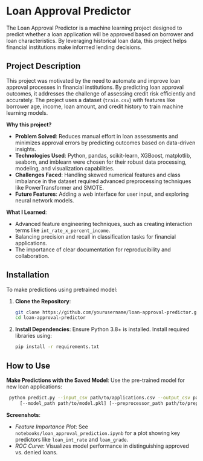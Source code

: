 # Loan Approval Predictor

The Loan Approval Predictor is a machine learning project designed to predict whether a loan application will be approved based on borrower and loan characteristics. By leveraging historical loan data, this project helps financial institutions make informed lending decisions.

## Project Description

This project was motivated by the need to automate and improve loan approval processes in financial institutions. By predicting loan approval outcomes, it addresses the challenge of assessing credit risk efficiently and accurately. The project uses a dataset (`train.csv`) with features like borrower age, income, loan amount, and credit history to train machine learning models.

**Why this project?**
- **Problem Solved**: Reduces manual effort in loan assessments and minimizes approval errors by predicting outcomes based on data-driven insights.
- **Technologies Used**: Python, pandas, scikit-learn, XGBoost, matplotlib, seaborn, and imblearn were chosen for their robust data processing, modeling, and visualization capabilities.
- **Challenges Faced**: Handling skewed numerical features and class imbalance in the dataset required advanced preprocessing techniques like PowerTransformer and SMOTE.
- **Future Features**: Adding a web interface for user input, and exploring neural network models.

**What I Learned**:
- Advanced feature engineering techniques, such as creating interaction terms like `int_rate_x_percent_income`.
- Balancing precision and recall in classification tasks for financial applications.
- The importance of clear documentation for reproducibility and collaboration.

## Installation

To make predictions using pretrained model:

1. **Clone the Repository**:
   ```bash
   git clone https://github.com/yourusername/loan-approval-predictor.git
   cd loan-approval-predictor
   ```

2. **Install Dependencies**:
   Ensure Python 3.8+ is installed. Install required libraries using:
   ```bash
   pip install -r requirements.txt
   ```
   
## How to Use
  **Make Predictions with the Saved Model**:
   Use the pre-trained model for new loan applications:
   ```bash
    python predict.py --input_csv path/to/applications.csv --output_csv path/to/predictions.csv \
        [--model_path path/to/model.pkl] [--preprocessor_path path/to/preprocessor.pkl]
   ```
**Screenshots**:
- *Feature Importance Plot*: See `notebooks/loan_approval_prediction.ipynb` for a plot showing key predictors like `loan_int_rate` and `loan_grade`.
- *ROC Curve*: Visualizes model performance in distinguishing approved vs. denied loans.  
